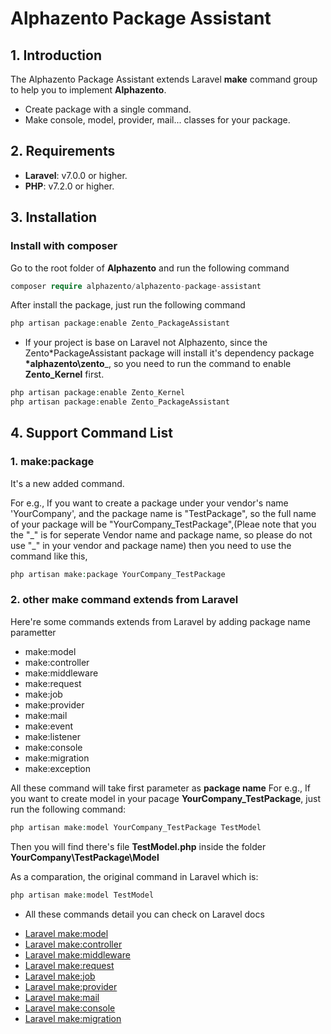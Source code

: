 # Alphazento Package Assistant

## 1. Introduction

The Alphazento Package Assistant extends Laravel **make** command group to help you to implement **Alphazento**.

-   Create package with a single command.
-   Make console, model, provider, mail... classes for your package.

## 2. Requirements

-   **Laravel**: v7.0.0 or higher.
-   **PHP**: v7.2.0 or higher.

## 3. Installation

### Install with composer

Go to the root folder of **Alphazento** and run the following command

```php
composer require alphazento/alphazento-package-assistant
```

After install the package, just run the following command

```php
php artisan package:enable Zento_PackageAssistant
```

-   If your project is base on Laravel not Alphazento, since the Zento\*PackageAssistant package will install it's dependency package **\*alphazento\zento**\_, so you need to run the command to enable **Zento_Kernel** first.

```php
php artisan package:enable Zento_Kernel
php artisan package:enable Zento_PackageAssistant
```

## 4. Support Command List

### 1. make:package

It's a new added command.

For e.g., If you want to create a package under your vendor's name 'YourCompany', and the package name is "TestPackage", so the full name of your package will be "YourCompany_TestPackage",(Pleae note that you the "\_" is for seperate Vendor name and package name, so please do not use "\_" in your vendor and package name) then you need to use the command like this,

```php
php artisan make:package YourCompany_TestPackage
```

### 2. other make command extends from Laravel

Here're some commands extends from Laravel by adding package name parametter

-   make:model
-   make:controller
-   make:middleware
-   make:request
-   make:job
-   make:provider
-   make:mail
-   make:event
-   make:listener
-   make:console
-   make:migration
-   make:exception

All these command will take first parameter as **package name**
For e.g., If you want to create model in your pacage **YourCompany_TestPackage**, just run the following command:

```php
php artisan make:model YourCompany_TestPackage TestModel
```

Then you will find there's file **TestModel.php** inside the folder **YourCompany\TestPackage\Model**

As a comparation, the original command in Laravel which is:

```php
php artisan make:model TestModel
```

-   All these commands detail you can check on Laravel docs

*   [Laravel make:model](https://laravel.com/docs/7.x/eloquent#defining-models)
*   [Laravel make:controller](https://laravel.com/docs/7.x/controllers#single-action-controllers)
*   [Laravel make:middleware](https://laravel.com/docs/7.x/middleware#defining-middleware)
*   [Laravel make:request](https://laravel.com/docs/7.x/validation#form-request-validation)
*   [Laravel make:job](https://laravel.com/docs/7.x/queues#generating-job-classes)
*   [Laravel make:provider](https://laravel.com/docs/7.x/providers#writing-service-providers)
*   [Laravel make:mail](https://laravel.com/docs/7.x/mail#generating-mailables)
*   [Laravel make:console](https://laravel.com/docs/7.x/artisan#generating-commands)
*   [Laravel make:migration](https://laravel.com/docs/7.x/migrations#:~:text=Generating%20Migrations,-To%20create%20a&text=Each%20migration%20file%20name%20contains,the%20order%20of%20the%20migrations.&text=If%20you%20would%20like%20to,executing%20the%20make%3Amigration%20command.)

